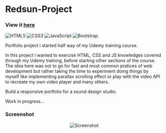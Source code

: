 # Redsun-Project

### View it [here](https://guillaumeauger85.github.io/Redsun-Project/)

![HTML5](https://img.shields.io/badge/html5-%23E34F26.svg?style=for-the-badge&logo=html5&logoColor=white) ![CSS3](https://img.shields.io/badge/css3-%231572B6.svg?style=for-the-badge&logo=css3&logoColor=white) ![JavaScript](https://img.shields.io/badge/javascript-%23323330.svg?style=for-the-badge&logo=javascript&logoColor=%23F7DF1E) ![Bootstrap](https://img.shields.io/badge/bootstrap-%23563D7C.svg?style=for-the-badge&logo=bootstrap&logoColor=white)


Portfolio project i started half way of my Udemy training course.

In this project i wanted to exercise HTML, CSS and JS  knowledges covered through my Udemy training, 
before starting other sections of the course. 
The idea here was not to go for fast and most common pratices of web development
but rather taking the time to experiment doing things by myself like implementing parallax scrolling effect or play with the video API to recreate my own video player and many others.

Build a responsive portfolio for a sound design studio. 

Work in progress...

### Screenshot

<p align="center">
  <img src="https://user-images.githubusercontent.com/49698792/181833292-4e412805-86d9-407e-b70c-e1404b393f75.PNG" alt="Screenshot">
</p>

